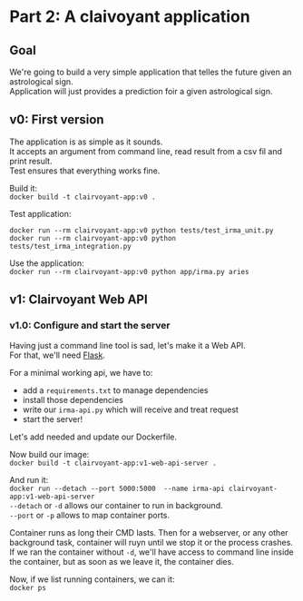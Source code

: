 # Part 2: A claivoyant application

## Goal
We're going to build a very simple application that telles the future given an astrological sign.  
Application will just provides a prediction foir a given astrological sign.

## v0: First version
The application is as simple as it sounds.  
It accepts an argument from command line, read result from a csv fil and print result.  
Test ensures that everything works fine.

Build it:  
`docker build -t clairvoyant-app:v0 .`
  
Test application:  
```
docker run --rm clairvoyant-app:v0 python tests/test_irma_unit.py
docker run --rm clairvoyant-app:v0 python tests/test_irma_integration.py
```
  
Use the application:  
`docker run --rm clairvoyant-app:v0 python app/irma.py aries`
  

## v1: Clairvoyant Web API
### v1.0: Configure and start the server
Having just a command line tool is sad, let's make it a Web API.  
For that, we'll need [Flask](http://flask.pocoo.org/).  

For a minimal working api, we have to:  
- add a `requirements.txt` to manage dependencies  
- install those dependencies  
- write our `irma-api.py` which will receive and treat request  
- start the server!  

Let's add needed and update our Dockerfile.  
  
Now build our image:  
`docker build -t clairvoyant-app:v1-web-api-server .`

And run it:  
`docker run --detach --port 5000:5000  --name irma-api clairvoyant-app:v1-web-api-server`  
`--detach`  or `-d` allows our container to run in background.  
`--port` or `-p` allows to map container ports.  


Container runs as long their CMD lasts. Then for a webserver, or any other background task, container will ruyn until we stop it or the process crashes.  
If we ran the container without `-d`, we'll have access to command line inside the container, but as soon as we leave it, the container dies. 


Now, if we list running containers, we can it:  
`docker ps`
